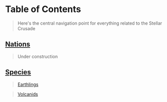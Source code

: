 #   Table of Contents

>   Here's the central navigation point for everything related to the Stellar Crusade

##  [Nations](nations/NationNavigation.md)

>   Under construction

##  [Species](species/SpeciesNavigation.md)

>   [Earthlings](/species/Earthling.md)

>   [Volcanids](/species/Volcanids.md)